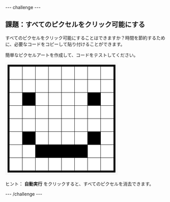 --- challenge ---

## 課題：すべてのピクセルをクリック可能にする

すべてのピクセルをクリック可能にすることはできますか？時間を節約するために、必要なコードをコピーして貼り付けることができます。

簡単なピクセルアートを作成して、コードをテストしてください。

![スクリーンショット](images/pixel-art-black-example.png)

ヒント： **自動実行** をクリックすると、すべてのピクセルを消去できます。

--- /challenge ---